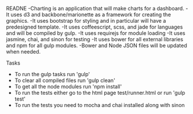 READNE
-Charting is an application that will make charts for a dashboard.
-It uses d3 and backbone/marionette as a framework for creating the graphics.
-It uses bootstrap for styling and in particular will have a predesigned template.
-It uses coffeescript, scss, and jade for languages and will be compiled by gulp.
-It uses requirejs for module loading
-It uses jasmine, chai, and sinon for testing
-It uses bower for all external libraries and npm for all gulp modules.
	-Bower and Node JSON files will be updated when needed.

Tasks
- To run the gulp tasks run 'gulp'
- To clear all compiled files run 'gulp clean'
- To get all the node modules run 'npm install'
- To run the tests either go to the html page test/runner.html or run 'gulp test'
- To run the tests you need to mocha and chai installed along with sinon